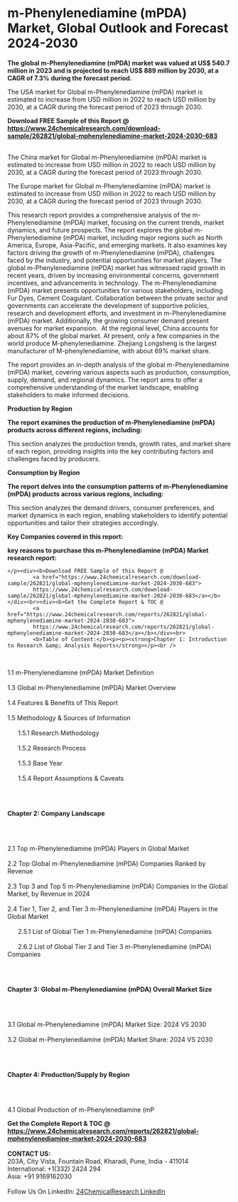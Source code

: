 <h1>m-Phenylenediamine (mPDA) Market, Global Outlook and Forecast 2024-2030</h1><p><strong>The global m-Phenylenediamine (mPDA) market was valued at US$ 540.7 million in 2023 and is projected to reach US$ 889 million by 2030, at a CAGR of 7.3% during the forecast period.</strong></p><p>
</p><p>The USA market for Global m-Phenylenediamine (mPDA) market is estimated to increase from USD million in 2022 to reach USD million by 2030, at a CAGR during the forecast period of 2023 through 2030.</p><div><b>Download FREE Sample of this Report @ 
            <a href="https://www.24chemicalresearch.com/download-sample/262821/global-mphenylenediamine-market-2024-2030-683">
            https://www.24chemicalresearch.com/download-sample/262821/global-mphenylenediamine-market-2024-2030-683</a></b></div><br><p>
</p><p>The China market for Global m-Phenylenediamine (mPDA) market is estimated to increase from USD million in 2022 to reach USD million by 2030, at a CAGR during the forecast period of 2023 through 2030.</p><p>
</p><p>The Europe market for Global m-Phenylenediamine (mPDA) market is estimated to increase from USD million in 2022 to reach USD million by 2030, at a CAGR during the forecast period of 2023 through 2030.</p><p>
</p><p>This research report provides a comprehensive analysis of the m-Phenylenediamine (mPDA) market, focusing on the current trends, market dynamics, and future prospects. The report explores the global m-Phenylenediamine (mPDA) market, including major regions such as North America, Europe, Asia-Pacific, and emerging markets. It also examines key factors driving the growth of m-Phenylenediamine (mPDA), challenges faced by the industry, and potential opportunities for market players. The global m-Phenylenediamine (mPDA) market has witnessed rapid growth in recent years, driven by increasing environmental concerns, government incentives, and advancements in technology. The m-Phenylenediamine (mPDA) market presents opportunities for various stakeholders, including Fur Dyes, Cement Coagulant. Collaboration between the private sector and governments can accelerate the development of supportive policies, research and development efforts, and investment in m-Phenylenediamine (mPDA) market. Additionally, the growing consumer demand present avenues for market expansion.  At the regional level, China accounts for about 87% of the global market. At present, only a few companies in the world produce M-phenylenediamine. Zhejiang Longsheng is the largest manufacturer of M-phenylenediamine, with about 69% market share.</p><p>
</p><p>The report provides an in-depth analysis of the global m-Phenylenediamine (mPDA) market, covering various aspects such as production, consumption, supply, demand, and regional dynamics. The report aims to offer a comprehensive understanding of the market landscape, enabling stakeholders to make informed decisions.</p><p>
</p><p><strong>Production by Region</strong></p><p>
</p><p><strong>The report examines the production of m-Phenylenediamine (mPDA) products across different regions, including:</strong></p><p>
</p><p>
</p><p>This section analyzes the production trends, growth rates, and market share of each region, providing insights into the key contributing factors and challenges faced by producers.</p><p>
</p><p><strong>Consumption by Region</strong></p><p>
</p><p><strong>The report delves into the consumption patterns of m-Phenylenediamine (mPDA) products across various regions, including:</strong></p><p>
</p><p>
</p><p>This section analyzes the demand drivers, consumer preferences, and market dynamics in each region, enabling stakeholders to identify potential opportunities and tailor their strategies accordingly.</p><p>
<strong>Key Companies covered in this report:</strong></p><p>
</p><p>
</p><p><strong>key reasons to purchase this m-Phenylenediamine (mPDA) Market research report:</strong></p><p>

	</p><div><b>Download FREE Sample of this Report @ 
            <a href="https://www.24chemicalresearch.com/download-sample/262821/global-mphenylenediamine-market-2024-2030-683">
            https://www.24chemicalresearch.com/download-sample/262821/global-mphenylenediamine-market-2024-2030-683</a></b></div><br><div><b>Get the Complete Report & TOC @ 
            <a href="https://www.24chemicalresearch.com/reports/262821/global-mphenylenediamine-market-2024-2030-683">
            https://www.24chemicalresearch.com/reports/262821/global-mphenylenediamine-market-2024-2030-683</a></b></div><br>
            <b>Table of Content:</b><p><p><strong>Chapter 1: Introduction to Research &amp; Analysis Reports</strong></p><br />
<br />
<p>1.1 m-Phenylenediamine (mPDA) Market Definition<br /><br />
1.3 Global m-Phenylenediamine (mPDA) Market Overview<br /><br />
1.4 Features &amp; Benefits of This Report<br /><br />
1.5 Methodology &amp; Sources of Information<br /><br />
&nbsp;&nbsp;&nbsp;&nbsp;&nbsp; 1.5.1 Research Methodology<br /><br />
&nbsp;&nbsp;&nbsp;&nbsp;&nbsp; 1.5.2 Research Process<br /><br />
&nbsp;&nbsp;&nbsp;&nbsp;&nbsp; 1.5.3 Base Year<br /><br />
&nbsp;&nbsp;&nbsp;&nbsp;&nbsp; 1.5.4 Report Assumptions &amp; Caveats</p><br />
<br />
<p><strong>Chapter 2: Company Landscape</strong></p><br />
<br />
<p>2.1 Top m-Phenylenediamine (mPDA) Players in Global Market<br /><br />
2.2 Top Global m-Phenylenediamine (mPDA) Companies Ranked by Revenue<br /><br />
2.3 Top 3 and Top 5 m-Phenylenediamine (mPDA) Companies in the Global Market, by Revenue in 2024<br /><br />
2.4 Tier 1, Tier 2, and Tier 3 m-Phenylenediamine (mPDA) Players in the Global Market<br /><br />
&nbsp;&nbsp;&nbsp;&nbsp;&nbsp; 2.5.1 List of Global Tier 1 m-Phenylenediamine (mPDA) Companies<br /><br />
&nbsp;&nbsp;&nbsp;&nbsp;&nbsp; 2.6.2 List of Global Tier 2 and Tier 3 m-Phenylenediamine (mPDA) Companies</p><br />
<br />
<p><strong>Chapter 3: Global m-Phenylenediamine (mPDA) Overall Market Size</strong></p><br />
<br />
<p>3.1 Global m-Phenylenediamine (mPDA) Market Size: 2024 VS 2030<br /><br />
3.2 Global m-Phenylenediamine (mPDA) Market Share: 2024 VS 2030</p><br />
<br />
<p><strong>Chapter 4: Production/Supply by Region</strong></p><br />
<br />
<p>4.1 Global Production of m-Phenylenediamine (mP</p><div><b>Get the Complete Report & TOC @ 
            <a href="https://www.24chemicalresearch.com/reports/262821/global-mphenylenediamine-market-2024-2030-683">
            https://www.24chemicalresearch.com/reports/262821/global-mphenylenediamine-market-2024-2030-683</a></b></div><br><b>CONTACT US:</b><br>
            203A, City Vista, Fountain Road, Kharadi, Pune, India - 411014<br>
            International: +1(332) 2424 294<br>
            Asia: +91 9169162030 <br><br>
            Follow Us On LinkedIn: <a href="https://www.linkedin.com/company/24chemicalresearch/">24ChemicalResearch LinkedIn</a>